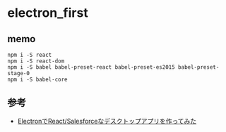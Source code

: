 # electron_first

## memo
```
npm i -S react
npm i -S react-dom
npm i -S babel babel-preset-react babel-preset-es2015 babel-preset-stage-0
npm i -S babel-core
```

## 参考
- [ElectronでReact/Salesforceなデスクトップアプリを作ってみた](http://info.skyvisualeditor.com/blog/2016/160208_001566.php)
